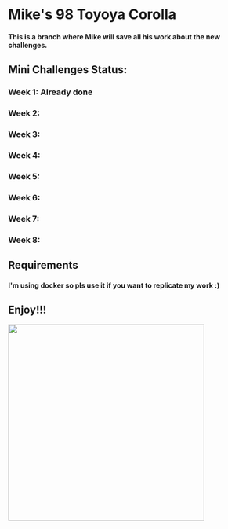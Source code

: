 # Mike's 98 Toyoya Corolla

#### This is a branch where Mike will save all his work about the new challenges.

## Mini Challenges Status:
### Week 1: Already done
### Week 2:
### Week 3:
### Week 4:
### Week 5:
### Week 6:
### Week 7:
### Week 8:

## Requirements
#### I'm using docker so pls use it if you want to replicate my work :)

## Enjoy!!!
<img src="https://github.com/PPMike/PPMike/blob/main/Images/pedro-racoon.gif" width="400">


